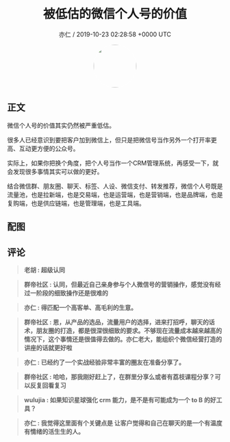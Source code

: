 <h1 align="center">被低估的微信个人号的价值</h1>
<p align="center">
    <a>亦仁 / 2019-10-23 02:28:58 &#43;0000 UTC</a>
</p>

<div align="center">
    <img src="https://images.zsxq.com/Fn3NQqCN8nuGF86yZPXSbEsl0mb3?e=1590940799&amp;token=kIxbL07-8jAj8w1n4s9zv64FuZZNEATmlU_Vm6zD:pfbNc8W3hS0oYG_hyXXh_rHMHuc=" width="100" height="100" style="border:1px solid;border-radius:50%; color:#ffffff"/>
</div>

## 正文

<div>
微信个人号的价值其实仍然被严重低估。

很多人已经意识到要把客户加到微信上，但只是把微信号当作另外一个打开率更高、互动更方便的公众号。

实际上，如果你把换个角度，把个人号当作一个CRM管理系统，再感受一下，就会发现很多事情其实可以做的更好。

结合微信群、朋友圈、聊天、标签、人设、微信支付、转发推荐，微信个人号既是流量池，也是拉新端，也是交易端，也是运营端，也是营销端，也是品牌端，也是复购端，也是供应链端，也是管理端，也是工具端。
</div>

## 配图
<div class="image" align="center">

</div>

## 评论

<div align="left">
<div>

<blockquote >
<span> <strong>老胡 : 超级认同 </strong></span>
</blockquote>

<blockquote >
<span> <strong>群帝社区 : 认同，但最近自己亲身参与个人微信号的营销操作，感觉没有经过一阶段的细致操作还是很难的 </strong></span>
</blockquote>

<blockquote >
<span> <strong>亦仁 : 得匹配一个高客单、高毛利的生意。 </strong></span>
</blockquote>

<blockquote >
<span> <strong>群帝社区 : 恩，从产品的选品，流量用户的选择，进来打招呼，聊天的话术，朋友圈的打造，都是很深很细致的要求。不够现在流量成本越来越高的情况下，这个事情还是很值得去做的。亦仁老大，能组织个微信经营打造的讲座的话就更好啦 </strong></span>
</blockquote>

<blockquote >
<span> <strong>亦仁 : 已经约了一个实战经验非常丰富的圈友在准备分享了。 </strong></span>
</blockquote>

<blockquote >
<span> <strong>群帝社区 : 哈哈，那我刚好赶上了，在群里分享么或者有荔枝课程分享？可以反复回看复习 </strong></span>
</blockquote>

<blockquote >
<span> <strong>wulujia : 如果知识星球强化 crm 能力，是不是有可能成为一个 to B 的好工具？ </strong></span>
</blockquote>

<blockquote >
<span> <strong>亦仁 : 我觉得这里面有个关键点是 让客户觉得和自己在聊天的是一个有温度有情绪的活生生的人。 </strong></span>
</blockquote>

</div>
</div>
